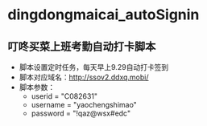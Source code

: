# dingdongmaicai_autoSignin
## 叮咚买菜上班考勤自动打卡脚本
* 脚本设置定时任务，每天早上9.29自动打卡签到
* 脚本对应域名：http://ssov2.ddxq.mobi/
* 脚本参数：
  * userid = "C082631"
  * username = "yaochengshimao"
  * password = "!qaz@wsx#edc"
